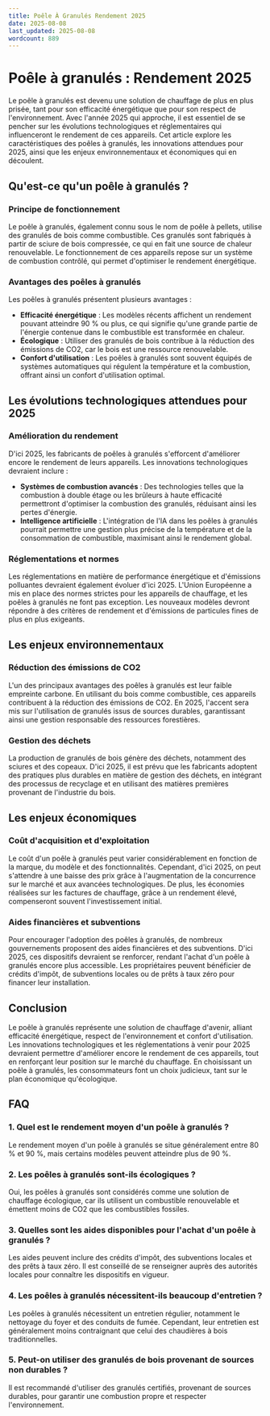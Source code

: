 ```yaml
---
title: Poêle À Granulés Rendement 2025
date: 2025-08-08
last_updated: 2025-08-08
wordcount: 889
---
```


# Poêle à granulés : Rendement 2025

Le poêle à granulés est devenu une solution de chauffage de plus en plus prisée, tant pour son efficacité énergétique que pour son respect de l'environnement. Avec l'année 2025 qui approche, il est essentiel de se pencher sur les évolutions technologiques et réglementaires qui influenceront le rendement de ces appareils. Cet article explore les caractéristiques des poêles à granulés, les innovations attendues pour 2025, ainsi que les enjeux environnementaux et économiques qui en découlent.

## Qu'est-ce qu'un poêle à granulés ?

### Principe de fonctionnement

Le poêle à granulés, également connu sous le nom de poêle à pellets, utilise des granulés de bois comme combustible. Ces granulés sont fabriqués à partir de sciure de bois compressée, ce qui en fait une source de chaleur renouvelable. Le fonctionnement de ces appareils repose sur un système de combustion contrôlé, qui permet d'optimiser le rendement énergétique.

### Avantages des poêles à granulés

Les poêles à granulés présentent plusieurs avantages :

- **Efficacité énergétique** : Les modèles récents affichent un rendement pouvant atteindre 90 % ou plus, ce qui signifie qu'une grande partie de l'énergie contenue dans le combustible est transformée en chaleur.
- **Écologique** : Utiliser des granulés de bois contribue à la réduction des émissions de CO2, car le bois est une ressource renouvelable.
- **Confort d'utilisation** : Les poêles à granulés sont souvent équipés de systèmes automatiques qui régulent la température et la combustion, offrant ainsi un confort d'utilisation optimal.

## Les évolutions technologiques attendues pour 2025

### Amélioration du rendement

D'ici 2025, les fabricants de poêles à granulés s'efforcent d'améliorer encore le rendement de leurs appareils. Les innovations technologiques devraient inclure :

- **Systèmes de combustion avancés** : Des technologies telles que la combustion à double étage ou les brûleurs à haute efficacité permettront d'optimiser la combustion des granulés, réduisant ainsi les pertes d'énergie.
- **Intelligence artificielle** : L'intégration de l'IA dans les poêles à granulés pourrait permettre une gestion plus précise de la température et de la consommation de combustible, maximisant ainsi le rendement global.

### Réglementations et normes

Les réglementations en matière de performance énergétique et d'émissions polluantes devraient également évoluer d'ici 2025. L'Union Européenne a mis en place des normes strictes pour les appareils de chauffage, et les poêles à granulés ne font pas exception. Les nouveaux modèles devront répondre à des critères de rendement et d'émissions de particules fines de plus en plus exigeants.

## Les enjeux environnementaux

### Réduction des émissions de CO2

L'un des principaux avantages des poêles à granulés est leur faible empreinte carbone. En utilisant du bois comme combustible, ces appareils contribuent à la réduction des émissions de CO2. En 2025, l'accent sera mis sur l'utilisation de granulés issus de sources durables, garantissant ainsi une gestion responsable des ressources forestières.

### Gestion des déchets

La production de granulés de bois génère des déchets, notamment des sciures et des copeaux. D'ici 2025, il est prévu que les fabricants adoptent des pratiques plus durables en matière de gestion des déchets, en intégrant des processus de recyclage et en utilisant des matières premières provenant de l'industrie du bois.

## Les enjeux économiques

### Coût d'acquisition et d'exploitation

Le coût d'un poêle à granulés peut varier considérablement en fonction de la marque, du modèle et des fonctionnalités. Cependant, d'ici 2025, on peut s'attendre à une baisse des prix grâce à l'augmentation de la concurrence sur le marché et aux avancées technologiques. De plus, les économies réalisées sur les factures de chauffage, grâce à un rendement élevé, compenseront souvent l'investissement initial.

### Aides financières et subventions

Pour encourager l'adoption des poêles à granulés, de nombreux gouvernements proposent des aides financières et des subventions. D'ici 2025, ces dispositifs devraient se renforcer, rendant l'achat d'un poêle à granulés encore plus accessible. Les propriétaires peuvent bénéficier de crédits d'impôt, de subventions locales ou de prêts à taux zéro pour financer leur installation.

## Conclusion

Le poêle à granulés représente une solution de chauffage d'avenir, alliant efficacité énergétique, respect de l'environnement et confort d'utilisation. Les innovations technologiques et les réglementations à venir pour 2025 devraient permettre d'améliorer encore le rendement de ces appareils, tout en renforçant leur position sur le marché du chauffage. En choisissant un poêle à granulés, les consommateurs font un choix judicieux, tant sur le plan économique qu'écologique.

## FAQ

### 1. Quel est le rendement moyen d'un poêle à granulés ?

Le rendement moyen d'un poêle à granulés se situe généralement entre 80 % et 90 %, mais certains modèles peuvent atteindre plus de 90 %.

### 2. Les poêles à granulés sont-ils écologiques ?

Oui, les poêles à granulés sont considérés comme une solution de chauffage écologique, car ils utilisent un combustible renouvelable et émettent moins de CO2 que les combustibles fossiles.

### 3. Quelles sont les aides disponibles pour l'achat d'un poêle à granulés ?

Les aides peuvent inclure des crédits d'impôt, des subventions locales et des prêts à taux zéro. Il est conseillé de se renseigner auprès des autorités locales pour connaître les dispositifs en vigueur.

### 4. Les poêles à granulés nécessitent-ils beaucoup d'entretien ?

Les poêles à granulés nécessitent un entretien régulier, notamment le nettoyage du foyer et des conduits de fumée. Cependant, leur entretien est généralement moins contraignant que celui des chaudières à bois traditionnelles.

### 5. Peut-on utiliser des granulés de bois provenant de sources non durables ?

Il est recommandé d'utiliser des granulés certifiés, provenant de sources durables, pour garantir une combustion propre et respecter l'environnement.